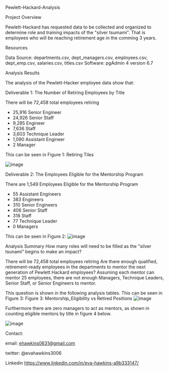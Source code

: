 Pewlett-Hackard-Analysis


Project Overview

Pewlett-Hackard has requested data to be collected and organized to determine role and training impacts of the "silver tsumami". That is employees who will be reaching retirement age in the comming 3 years.

Resources


Data Source: departments.csv, dept_managers.csv, employees.csv, dept_emp.csv, salaries.csv, titles.csv
Software: pgAdmin 4 version 6.7

Analysis Results

The analysis of the Pewlett-Hacker employee data show that:

Deliverable 1: The Number of Retiring Employees by Title

There will be 72,458 total employees retiring
* 25,916 Senior Engineer
* 24,926 Senior Staff
* 9,285 Engineer
* 7,636 Staff
* 3,603 Technique Leader
* 1,090 Assistant Engineer
* 2 Manager 

This can be seen in Figure 1:  Retiring Tiles

![image](https://user-images.githubusercontent.com/101227930/180602291-32a1923e-3b18-4156-a2be-e6b72b3f3024.png)

Deliverable 2: The Employees Eligible for the Mentorship Program

There are 1,549 Employees Eligible for the Mentorship Program
* 55 Assistant Engineers
* 383 Engineers
* 310 Senior Engineers
* 406 Senior Staff
* 318 Staff
* 77 Technique Leader
* 0 Managers 

This can be seen in Figure 2:
![image](https://user-images.githubusercontent.com/101227930/180602277-67b3555f-f4be-47bf-b2a3-b700071a60ad.png)


Analysis Summary
How many roles will need to be filled as the "silver tsunami" begins to make an impact?

There will be 72,458 total employees retiring Are there enough qualified, retirement-ready employees in the departments to mentor the next generation of Pewlett Hackard employees?
Assuming each mentor can mentor 25 employees, there are not enough Managers, Technique Leaders, Senior Staff, or Senior Engineers to mentor.

This question is shown in the following analysis tables. This can be seen in Figure 3:
Figure 3:
Mentorship_Eligibility vs Retired Positions
![image](https://user-images.githubusercontent.com/101227930/180602314-3c2ff182-f43d-4cd8-8a0c-e973e845edb4.png)

Furthermore there are zero managers to act as mentors, as shown in counting eligible mentors by title in figure 4 below.

![image](https://user-images.githubusercontent.com/101227930/180602459-196174b4-c79f-49ec-b81a-ad1799b53c6e.png)



Contact:

email: ehawkins0631@gmail.com

twitter: @evahawkins3006

Linkedin https://www.linkedin.com/in/eva-hawkins-a9b333147/
